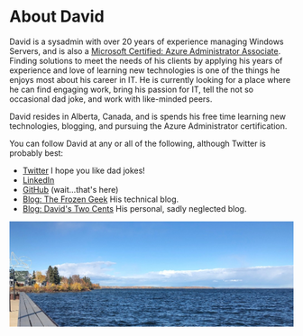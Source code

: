 # About David

David is a sysadmin with over 20 years of experience managing Windows Servers, and is also a [Microsoft Certified: Azure Administrator Associate](https://www.youracclaim.com/badges/82c18969-c7c0-4f9b-a644-c19a150821c3/public_url). Finding solutions to meet the needs of his clients by applying his years of experience and love of learning new technologies is one of the things he enjoys most about his career in IT. He is currently looking for a place where he can find engaging work, bring his passion for IT, tell the not so occasional dad joke, and work with like-minded peers.

David resides in Alberta, Canada, and is spends his free time learning new technologies, blogging, and pursuing the Azure Administrator certification.

You can follow David at any or all of the following, although Twitter is probably best:

- [Twitter](https://twitter.com/fuselamb) I hope you like dad jokes!
- [LinkedIn](https://www.linkedin.com/in/davidlamb/) 
- [GitHub](https://github.com/fuselamb) (wait...that's here)
- [Blog: The Frozen Geek](http://thefrozengeek.blogspot.com/) His technical blog.
- [Blog: David's Two Cents](http://ourtwocents-david.blogspot.com/) His personal, sadly neglected blog.

![Picture of Cold Lake](Profile-Banner-Cropped-Small.jpg)
